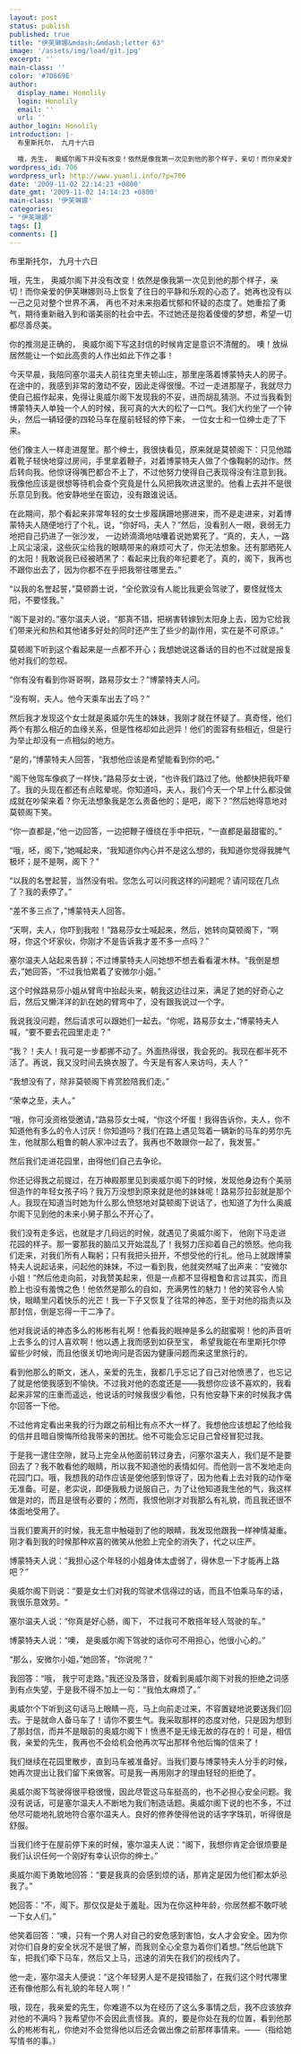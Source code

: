 ```yaml
---
layout: post
status: publish
published: true
title: "伊芙琳娜&mdash;&mdash;letter 63"
image: '/assets/img/load/git.jpg'
excerpt: ''
main-class: ''
color: '#7D669E'
author:
  display_name: Honolily
  login: Honolily
  email: ''
  url: ''
author_login: Honolily
introduction: |-
  布里斯托尔， 九月十六日

  哦，先生， 奥威尔阁下并没有改变！依然是像我第一次见到他的那个样子，亲切！而你亲爱的伊芙琳娜则马上恢复了往日的平静和乐观的心态了。她再也没有以一己之见对整个世界不满， 再也不对未来抱着忧郁和怀疑的态度了。她重拾了勇气，期待重新融入到和谐美丽的社会中去。不过她还是抱着傻傻的梦想，希望一切都尽善尽美。
wordpress_id: 706
wordpress_url: http://www.yuanli.info/?p=706
date: '2009-11-02 22:14:23 +0800'
date_gmt: '2009-11-02 14:14:23 +0800'
main-class: '伊芙琳娜'
categories:
- "伊芙琳娜"
tags: []
comments: []
---
```

布里斯托尔， 九月十六日

哦，先生， 奥威尔阁下并没有改变！依然是像我第一次见到他的那个样子，亲切！而你亲爱的伊芙琳娜则马上恢复了往日的平静和乐观的心态了。她再也没有以一己之见对整个世界不满， 再也不对未来抱着忧郁和怀疑的态度了。她重拾了勇气，期待重新融入到和谐美丽的社会中去。不过她还是抱着傻傻的梦想，希望一切都尽善尽美。

你的推测是正确的， 奥威尔阁下写这封信的时候肯定是意识不清醒的。 噢！放纵居然能让一个如此高贵的人作出如此下作之事！

今天早晨，我陪同塞尔温夫人前往克里夫顿山庄，那里座落着博蒙特夫人的房子。在途中的，我感到非常的激动不安，因此走得很慢。不过一走进那屋子，我就尽力使自己振作起来，免得让奥威尔阁下发现我的不妥，进而胡乱猜测。不过当我看到博蒙特夫人单独一个人的时候，我可真的大大的松了一口气。我们大约坐了一个钟头，然后一辆轻便的四轮马车在屋前轻轻的停下来， 一位女士和一位绅士走了下来。

他们像主人一样走进屋里。那个绅士，我很快看见，原来就是莫顿阁下：只见他踏着靴子轻快地穿过房间，手里拿着鞭子，对着博蒙特夫人做了个像鞠躬的动作。然后转向我。他惊讶得嘴巴都合不上了，不过他努力使得自己表现得没有注意到我。我像他应该是很想等待机会查个究竟是什么风把我吹进这里的。他看上去并不是很乐意见到我。他安静地坐在窗边，没有跟谁说话。

在此期间，那个看起来非常年轻的女士步履蹒跚地挪进来，而不是走进来，对着博蒙特夫人随便地行了个礼，说，&ldquo;你好吗，夫人？&rdquo;然后，没看别人一眼，衰弱无力地把自己扔进了一张沙发， 一边娇滴滴地咕囔着说她累死了。&ldquo;真的，夫人，一路上风尘滚滚，这些灰尘给我的眼睛带来的麻烦可大了，你无法想象。还有那晒死人的太阳！我敢说我已经被晒黑了：看起来比我的年纪要老了。真的，阁下，我再也不跟你出去了，因为你都不在乎把我带往哪里去。&rdquo;

&ldquo;以我的名誉起誓，&rdquo;莫顿爵士说，&ldquo;全伦敦没有人能比我更会驾驶了，要怪就怪太阳，不要怪我。&rdquo;

&ldquo;阁下是对的。&rdquo;塞尔温夫人说，&ldquo;那真不错，把祸害转嫁到太阳身上去，因为它给我们带来光和热和其他诸多好处的同时还产生了些少的副作用，实在是不可原谅。&rdquo;

莫顿阁下听到这个看起来是一点都不开心；我想她说这番话的目的也不过就是报复他对我们的忽视。

&ldquo;你有没有看到你哥哥啊，路易莎女士？&rdquo;博蒙特夫人问。

&ldquo;没有啊，夫人。他今天乘车出去了吗？&rdquo;

然后我才发现这个女士就是奥威尔先生的妹妹，我刚才就在怀疑了。真奇怪，他们两个有那么相近的血缘关系，但是性格却如此迥异！他们的面容有些相近，但是行为举止却没有一点相似的地方。

&ldquo;是的，&rdquo;博蒙特夫人回答，&ldquo;我想他应该是希望能看到你的吧。&rdquo;

&ldquo;阁下他驾车像疯了一样快，&rdquo;路易莎女士说，&ldquo;也许我们路过了他。他都快把我吓晕了。我的头现在都还有点眩晕呢。你知道吗，夫人，我们今天一个早上什么都没做成就在吵架来着？你无法想象我是怎么责备他的；是吧，阁下？&rdquo;然后她得意地对莫顿阁下笑。

&ldquo;你一直都是，&rdquo;他一边回答，一边把鞭子缠绕在手中把玩，&ldquo;一直都是最甜蜜的。&rdquo;

&ldquo;哦，呸，阁下，&rdquo;她喊起来，&ldquo;我知道你内心并不是这么想的，我知道你觉得我脾气极坏；是不是啊，阁下？&rdquo;

&ldquo;以我的名誉起誓，当然没有啦。您怎么可以问我这样的问题呢？请问现在几点了？我的表停了。&rdquo;

&ldquo;差不多三点了，&rdquo;博蒙特夫人回答。

&ldquo;天啊，夫人，你吓到我啦！&rdquo;路易莎女士喊起来，然后，她转向莫顿阁下，&ldquo;啊呀，你这个坏家伙，你刚才不是告诉我才差不多一点吗？&rdquo;

塞尔温夫人站起来告辞；不过博蒙特夫人问她想不想去看看灌木林。&ldquo;我倒是想去，&rdquo;她回答，&ldquo;不过我怕累着了安微尔小姐。&rdquo;

这个时候路易莎小姐从臂弯中抬起头来，朝我这边往过来，满足了她的好奇心之后，然后又懒洋洋的趴在她的臂弯中了，没有跟我说过一个字。

我说我没问题，然后请求可以跟她们一起去。&ldquo;你呢，路易莎女士，&rdquo;博蒙特夫人喊，&ldquo;要不要去花园里走走？&rdquo;

&ldquo;我？！夫人！我可是一步都挪不动了。外面热得很，我会死的。我现在都半死不活了。再说，我又没时间去换衣服了。今天是有客人来访吗，夫人？&rdquo;

&ldquo;我想没有了，除非莫顿阁下肯赏脸陪我们走。&rdquo;

&ldquo;荣幸之至，夫人。&rdquo;

&ldquo;哦，你可没资格受邀请，&rdquo;路易莎女士喊，&ldquo;你这个坏蛋！我得告诉你，夫人，你不知道他有多么的令人讨厌！你知道吗？我们在路上遇见驾着一辆新的马车的劳尔先生，他就那么粗鲁的朝人家冲过去了。我再也不敢跟你一起了，我发誓。&rdquo;

然后我们走进花园里，由得他们自己去争论。

你还记得我之前提过，在万神殿那里见到奥威尔阁下的时候，发现他身边有个美丽但造作的年轻女孩子吗？我万万没想到原来就是他的妹妹呢！路易莎拉彭就是那个人。我现在知道当时她为什么那么愤怒地对莫顿阁下说话了，也知道了为什么奥威尔阁下见到他的未来小舅子那么不开心了。

我们没有走多远，也就是才几码远的时候，就遇见了奥威尔阁下， 他刚下马走进花园的样子。那一霎那我的脑瓜又开始混乱了！我努力压抑着自己的愤怒。他向我们走来，对我们所有人鞠躬；只有我把头扭开，不想受他的行礼。他马上就跟博蒙特夫人说起话来，问起他的妹妹，不过一看到我，他就突然喊了出声来：&ldquo;安微尔小姐！&rdquo;然后他走向前，对我赞美起来，但是一点都不显得粗鲁和言过其实，而且脸上也没有羞愧之色！他依然是那么的自如，充满男性的魅力！他的笑容令人愉快，眼睛里闪着快乐的光芒！我一下子又恢复了往常的神态，至于对他的指责以及那封信，倒是忘得一干二净了。

他对我说话的神态多么的彬彬有礼啊！他看我的眼神是多么的甜蜜啊！他的声音听上去多么的讨人喜欢啊！他以遇上我而感到如获至宝， 希望我能在布里斯托尔停留些少时候，而且他很关切地询问是否因为健康问题而来这里旅行的。

看到他那么的斯文，迷人，亲爱的先生，我都几乎忘记了自己对他愤懑了，也忘记了就是他使我感到不愉快。不过我对他的态度还是&mdash;&mdash;我想你应该不喜欢的，我看起来非常的庄重而遥远，他说话的时候我很少看他，只有他安静下来的时候我才偶尔回答一下他。

不过他肯定看出来我的行为跟之前相比有点不大一样了。我想他应该想起了他给我的信并且暗自懊悔所给我带来的困扰。他不可能会忘记自己曾经冒犯过我。

于是我一逮住空隙，就马上完全从他面前转过身去，问塞尔温夫人，我们是不是要回去了？我不敢看他的眼睛，所以我不知道他的表情如何。而他则一言不发地走向花园门口。哦，我想我的动作应该是使他感到惊讶了，因为他看上去对我的动作毫无准备。可是，老实说，即便我极力说服自己，为了让他知道我生他的气，我这样做是对的，而且是很有必要的；然而，我恨他刚才对我那么有礼貌，而且我还很不体面地受用了。

当我们要离开的时候，我无意中触碰到了他的眼睛，我发现他跟我一样神情凝重。刚才看到我的时候那种欢喜的微笑从他脸上完全的消失了，代之以庄严。

博蒙特夫人说：&ldquo;我担心这个年轻的小姐身体太虚弱了，得休息一下才能再上路吧？&rdquo;

奥威尔阁下则说：&ldquo;要是女士们对我的驾驶术信得过的话，而且不怕乘马车的话，我很乐意效劳。&ldquo;

塞尔温夫人说：&ldquo;你真是好心肠，阁下， 不过我可不敢搭年轻人驾驶的车。&rdquo;

博蒙特夫人说：&ldquo;噢， 是奥威尔阁下驾驶的话你可不用担心，他很小心的。&rdquo;

&ldquo;那么，安微尔小姐，&rdquo;她回答，&ldquo;你说呢？&rdquo;

我回答：&ldquo;哦， 我宁可走路。&rdquo;我还没及落音，就看到奥威尔阁下对我的拒绝之词感到有点失望，于是我不得不加上一句：&ldquo;我怕太麻烦了。&rdquo;

奥威尔个下听到这句话马上眼睛一亮，马上向前走过来，不容置疑地说要送我们回去。于是就命人备马车了！请你不要生气。我采取那样的态度对他，只是因为想到了那封信，而并不是眼前的奥威尔阁下！愤懑不是无缘无故的存在的！可是，相信我，亲爱的先生，我再也不会给机会他再次写出那样令他后悔的信来了！

我们继续在花园里散步，直到马车被准备好。当我们要与博蒙特夫人分手的时候，她再次提出让我们留下来做客。可是我一再用刚才的理由轻轻的拒绝了。

奥威尔阁下驾驶得很平稳很慢，因此尽管这马车挺高的，也不必担心安全问题。我没有说话，可是塞尔温夫人不断地为我们制造话题。奥威尔阁下说的也不多，不过他尽可能地礼貌地符合塞尔温夫人。良好的修养使得他说的话字字珠玑，听得很是舒服。

当我们终于在屋前停下来的时候，塞尔温夫人说：&ldquo;阁下，我想你肯定会很烦要是我们认识任何一个刚好有幸认识你的绅士。&rdquo;

奥威尔阁下勇敢地回答：&ldquo;要是我真的会感到烦的话，那肯定是因为他们都太妒忌我了。&rdquo;

她回答：&ldquo;不，阁下。那仅仅是处于羞耻。因为在你这种年龄，你居然都不敢吓唬一下女人们。&rdquo;

他笑着回答：&ldquo;噢，只有一个男人对自己的安危感到害怕，女人才会安全。因为你对你们自身的安全状况不是很了解，而我则全心全意为着你们着想。&rdquo;然后他跳下车，把我们牵下马车，然后又上马，迅速的消失在我们的视线内了。

他一走，塞尔温夫人便说：&ldquo;这个年轻男人是不是投错胎了，在我们这个时代哪里还有像他那么有礼貌的年轻人啊！&rdquo;

哦，现在，我亲爱的先生，你难道不以为在经历了这么多事情之后，我不应该放弃对他的不满吗？我希望你不会因此责怪我。真的，要是你处在我的位置，看到他那么的彬彬有礼，你绝对不会觉得他以后还会做出像之前那样事情来。&mdash;&mdash;（指给她写情书的事。）

